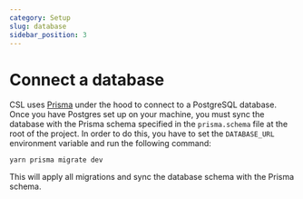 ```yaml
---
category: Setup
slug: database
sidebar_position: 3
---
```

# Connect a database

CSL uses [Prisma](https://prisma.io) under the hood to connect to a PostgreSQL database. Once you have Postgres set up on your machine, you must sync the database with the Prisma schema specified in the `prisma.schema` file at the root of the project. In order to do this, you have to set the `DATABASE_URL` environment variable and run the following command:

```
yarn prisma migrate dev
```

This will apply all migrations and sync the database schema with the Prisma schema.